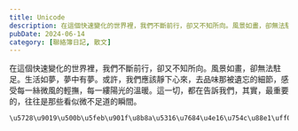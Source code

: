 ```yaml
---
title: Unicode
description: 在這個快速變化的世界裡，我們不斷前行，卻又不知所向。風景如畫，卻無法駐足。生活如夢，夢中有夢。或許，我們應該靜下心來，去品味那被遺忘的細節，感受每一絲微風的輕撫，每一縷陽光的溫暖。這一切，都在告訴我們……
pubDate: 2024-06-14
category: [聯絡簿日記, 散文]
---
```


在這個快速變化的世界裡，我們不斷前行，卻又不知所向。風景如畫，卻無法駐足。生活如夢，夢中有夢。或許，我們應該靜下心來，去品味那被遺忘的細節，感受每一絲微風的輕撫，每一縷陽光的溫暖。這一切，都在告訴我們，其實，最重要的，往往是那些看似微不足道的瞬間。

```text
\u5728\u9019\u500b\u5feb\u901f\u8b8a\u5316\u7684\u4e16\u754c\u88e1\uff0c\u6211\u5011\u4e0d\u65b7\u524d\u884c\uff0c\u537b\u53c8\u4e0d\u77e5\u6240\u5411\u3002\u98a8\u666f\u5982\u756b\uff0c\u537b\u7121\u6cd5\u99d0\u8db3\u3002\u751f\u6d3b\u5982\u5922\uff0c\u5922\u4e2d\u6709\u5922\u3002\u6216\u8a31\uff0c\u6211\u5011\u61c9\u8a72\u975c\u4e0b\u5fc3\u4f86\uff0c\u53bb\u54c1\u5690\u90a3\u88ab\u907a\u5fd8\u7684\u7d30\u7bc0\uff0c\u611f\u53d7\u6bcf\u4e00\u7d72\u5fae\u98a8\u7684\u8f15\u64ab\uff0c\u6bcf\u4e00\u7e37\u967d\u5149\u7684\u6eab\u6696\u3002\u9019\u4e00\u5207\uff0c\u90fd\u5728\u544a\u8a34\u6211\u5011\uff0c\u5176\u5be6\uff0c\u6700\u91cd\u8981\u7684\uff0c\u5f80\u5f80\u662f\u90a3\u4e9b\u770b\u4f3c\u5fae\u4e0d\u8db3\u9053\u7684\u77ac\u9593\u3002
```

